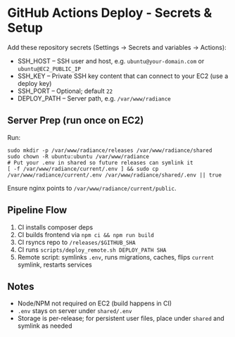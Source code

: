 # GitHub Actions Deploy - Secrets & Setup

Add these repository secrets (Settings → Secrets and variables → Actions):

- SSH_HOST – SSH user and host, e.g. `ubuntu@your-domain.com` or `ubuntu@EC2_PUBLIC_IP`
- SSH_KEY – Private SSH key content that can connect to your EC2 (use a deploy key)
- SSH_PORT – Optional; default `22`
- DEPLOY_PATH – Server path, e.g. `/var/www/radiance`

## Server Prep (run once on EC2)

Run:

```
sudo mkdir -p /var/www/radiance/releases /var/www/radiance/shared
sudo chown -R ubuntu:ubuntu /var/www/radiance
# Put your .env in shared so future releases can symlink it
[ -f /var/www/radiance/current/.env ] && sudo cp /var/www/radiance/current/.env /var/www/radiance/shared/.env || true
```

Ensure nginx points to `/var/www/radiance/current/public`.

## Pipeline Flow
1. CI installs composer deps
2. CI builds frontend via `npm ci && npm run build`
3. CI rsyncs repo to `/releases/$GITHUB_SHA`
4. CI runs `scripts/deploy_remote.sh DEPLOY_PATH SHA`
5. Remote script: symlinks `.env`, runs migrations, caches, flips `current` symlink, restarts services

## Notes
- Node/NPM not required on EC2 (build happens in CI)
- `.env` stays on server under `shared/.env`
- Storage is per-release; for persistent user files, place under `shared` and symlink as needed
